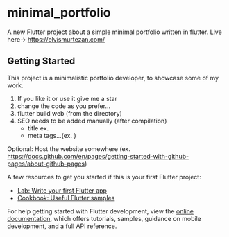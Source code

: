 # minimal_portfolio

A new Flutter project about a simple minimal portfolio written in flutter.
Live here-> https://elvismurtezan.com/

## Getting Started

This project is a minimalistic portfolio developer,
to showcase some of my work.

1. If you like it or use it give me a star
2. change the code as you prefer...
3. flutter build web (from the directory)
4. SEO needs to be added manually (after compilation)
    - title ex. <title>Name Surname</title>
    - meta tags...(ex. <meta name="description" content="Explore the portfolio of <Name Surname> build with Flutter, a passionate developer based in the <Country>. ">)


Optional:
Host the website somewhere (ex. https://docs.github.com/en/pages/getting-started-with-github-pages/about-github-pages)


A few resources to get you started if this is your first Flutter project:

- [Lab: Write your first Flutter app](https://docs.flutter.dev/get-started/codelab)
- [Cookbook: Useful Flutter samples](https://docs.flutter.dev/cookbook)

For help getting started with Flutter development, view the
[online documentation](https://docs.flutter.dev/), which offers tutorials,
samples, guidance on mobile development, and a full API reference.
